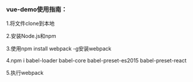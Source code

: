 ### vue-demo使用指南：

1.将文件clone到本地

2.安装Node.js和npm

3.使用npm install webpack -g安装webpack

4.npm i babel-loader babel-core babel-preset-es2015 babel-preset-react

5.执行webpack
